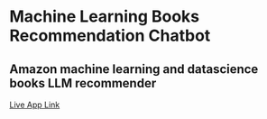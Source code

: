 # Machine Learning Books Recommendation Chatbot

## Amazon machine learning and datascience books LLM recommender

[Live App Link](https://huggingface.co/spaces/Marce82/machine-learning-books-recommender-chatbot)
